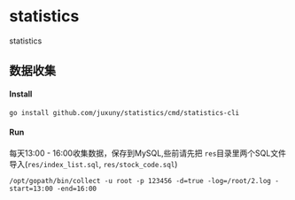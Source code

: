 # statistics
statistics

## 数据收集

#### Install
```shell
go install github.com/juxuny/statistics/cmd/statistics-cli
```

#### Run
每天13:00 - 16:00收集数据，保存到MySQL,些前请先把 `res`目录里两个SQL文件导入(`res/index_list.sql`, `res/stock_code.sql`)
```shell
/opt/gopath/bin/collect -u root -p 123456 -d=true -log=/root/2.log -start=13:00 -end=16:00
```